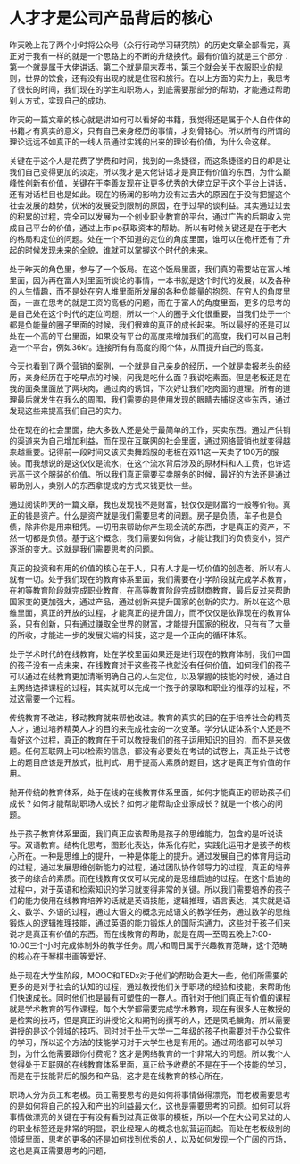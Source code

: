 # 人才才是公司产品背后的核心

昨天晚上花了两个小时将公众号（众行行动学习研究院）的历史文章全部看完，真正对于我有一样的就是一个思路上的不断的升级换代。最有价值的就是三个部分：第一个就是属于大佬讲话。第二个就是周末荐书，第三个就会关于衣服职业的规则，世界的饮食，还有没有出现的就是住宿和旅行。在以上方面的实力上，我思考了很长的时间，我们现在的学生和职场人，到底需要那部分的帮助，才能通过帮助别人方式，实现自己的成功。

昨天的一篇文章的核心就是讲如何可以看好的书籍，我觉得还是属于个人自传体的书籍才有真实的意义，只有自己亲身经历的事情，才刻骨铭心。所以所有的所谓的理论远远不如真正的一线人员通过实践的出来的理论有价值，为什么会这样。

关键在于这个人是花费了学费和时间，找到的一条捷径，而这条捷径的目的却是让我们自己变得更加的淡定。所以我才是大佬讲话才是真正有价值的东西，为什么巅峰性创新有价值，关键在于李善友现在让更多优秀的大佬立足于这个平台上讲话，还有对话栏目也是如此。现在的杨澜的影响力没有过去大的原因在于没有把握这个社会发展的趋势，优米的发展受到限制的原因，在于过早的谈利益。其实通过过去的积累的过程，完全可以发展为一个创业职业教育的平台，通过广告的后期收入完成自己平台的价值，通过上市ipo获取资本的帮助。所以有时候关键还是在于老大的格局和定位的问题。处在一个不知道的定位的角度里面，谁可以在桅杆还有了升起的时候发现未来的全貌，谁就可以掌握这个时代的未来。

处于昨天的角色里，参与了一个饭局。在这个饭局里面，我们真的需要站在富人堆里面，因为再在富人对里面所谈论的事情，一本书就是这个时代的发展，以及各种的人生情趣，而不是处在穷人堆里面所发展的各种负能量的抱怨。在穷人的角度里面，一直在思考的就是工资的高低的问题，而在于富人的角度里面，更多的思考的是自己处在这个时代的定位问题，所以一个人的圈子文化很重要，当我们处于一个都是负能量的圈子里面的时候，我们很难的真正的成长起来。所以最好的还是可以处在一个高的平台里面，如果没有平台的高度来增加我们的高度，我们可以自己制造一个平台，例如36kr。连接所有有高度的阁个体，从而提升自己的高度。

今天也看到了两个营销的案例，一个就是自己亲身的经历，一个就是卖报老头的经历，亲身经历在于吃早点的时候，问我是吃什么面？我说吃素面。但是老板还是在我的面条里面放了两块肉，通过肉的诱饵，下次好让我们吃肉面的道理。所有的道理最后就发生在我么的周围，我们需要的是使用发现的眼睛去捕捉这些东西，通过发现这些来提高我们自己的实力。

处在现在的社会里面，绝大多数人还是处于最简单的工作，买卖东西。通过产供销的渠道来为自己增加利益，而在现在互联网的社会里面，通过网络营销也就变得越来越重要。记得前一段时间又该买卖舞蹈服的老板在双11这一天卖了100万的服装。而我想说的是这仅仅是流水，在这个流水背后涉及的原材料和人工费，也许远远高于这个服装的价值。所以我们真正需要买卖服务的时候，最好的方法还是通过帮助别人，卖别人的东西拿提成的方式来钱更快一些。

通过阅读昨天的一篇文章，我也发现钱不是财富，钱仅仅是财富的一般等价物。真正的钱是资产。什么是资产就是我们需要思考的问题。房子是负债，车子也是负债，除非你是用来租凭。一切用来帮助你产生现金流的东西，才是真正的资产，不然一切都是负债。基于这个概念，我们需要如何做，才能让我们的负债变小，资产逐渐的变大。这就是我们需要思考的问题。

真正的投资和有用的价值的核心在于人，只有人才是一切价值的创造者。所以有人就有一切。处于我们现在的教育体系里面，我们需要在小学阶段就完成学术教育，在初等教育阶段就完成职业教育，在高等教育阶段完成财商教育，最后反过来帮助国家变的更加强大，通过产品，通过创新来提升国家的创新的实力。所以在这个思维里面，真正的开放的过程，才能真正的提升国力，而不仅仅是依靠现在的教育体系，只有创新，只有通过赚取全世界的财富，才能提升国家的税收，只有有了大量的所收，才能进一步的发展尖端的科技，这才是一个正向的循环体系。

处于学术时代的在线教育，处在学校里面如果还是进行现在的教育体制，我们中国的孩子没有一点未来，在线教育对于这些孩子也就没有任何价值，如何我们的孩子可以通过在线教育更加清晰明确自己的人生定位，以及掌握的技能的时候，通过自主网络选择课程的过程，其实就可以完成一个孩子的录取和职业的推荐的过程，不过这需要一个过程。

传统教育不改进，移动教育就来帮他改进。教育的真实的目的在于培养社会的精英人才，通过培养精英人才的目的来完成社会的一次变革。学分认证体系个人还是不看好这个过程，真正的教育在于可以教授我们的孩子运用知识的目的，而不是来做题。任何互联网上可以检索的信息，都没有必要处在考试的试卷上，真正处于试卷上的题目应该是开放式，批判式、用于提高人素质的题目，这才是真正有价值的作用。

抛开传统的教育体系，处于在线的在线教育体系里面，如何才能真正的帮助孩子们成长？如何才能帮助职场人成长？如何才能帮助企业家成长？就是一个核心的问题。

处于孩子教育体系里面，我们真正应该帮助是孩子的思维能力，包含的是听说读写。双语教育。结构化思考，图形化表达，体系化存贮，实践化运用才是孩子的核心所在。一种是思维上的提升，一种是体能上的提升。通过发展自己的体育用运动的过程，通过发展思维创新能力的过程，通过团队协作领导力的过程，真正的培养孩子的综合的素质。而在线教育仅仅可以完成的是思维启迪的过程。在这个启迪的过程中，对于英语和检索知识的学习就变得非常的关键。所以我们需要培养的孩子们的能力使用在线教育培养的话就是英语技能，逻辑推理，语言表达，其实就是语文、数学、外语的过程，通过大语文的概念完成语文的教学任务，通过数学的思维锻炼人的逻辑推理技能，通过英语的能力锻炼人的国际沟通力，这些对于孩子们来说才是真正有价值的东西。而在线教育的帮助，就是在周一至周五晚上7:00-10:00三个小时完成体制外的教学任务。周六和周日属于兴趣教育范畴，这个范畴的核心在于琴棋书画等爱好。

处于现在大学生阶段，MOOC和TEDx对于他们的帮助会更大一些，他们所需要的更多的是对于社会的认知的过程，通过教授他们关于职场的经验和技能，来帮助他们快速成长。同时他们也是最有可塑性的一群人。而针对于他们真正有价值的课程就是学术教育的写作课程。每个大学都需要完成学术教育，现在有很多人在教授的是检索的技巧，但是真正的讲授论文和期刊的撰写的人，还是凤毛麟角。所以需要讲授的是这个领域的技巧。同时对于处于大学一二年级的孩子也需要对于办公软件的学习，所以这个方法的技能学习对于大学生也是有用的。通过网络都可以学习到，为什么他需要跟你付费呢？这才是网络教育的一个非常大的问题。所以我个人觉得处于互联网的在线教育体系里面，真正给予收费的不是在于一个技能的学习，而是在于技能背后的服务和产品，这才是在线教育的核心所在。

职场人分为员工和老板。员工需要思考的是如何将事情做得漂亮，而老板需要思考的是如何将自己的投入和产出的利益最大化，这也是需要思考的问题。如何可以将事情做漂亮的关键在于有没有看到过真正做事的模板，所以一个在大公司呆过的人的职业标签还是非常的明显，职业经理人的概念也就营运而起。而处在老板级别的领域里面，思考的更多的还是如何找到优秀的人，以及如何发现一个广阔的市场，这也是真正需要思考的问题，
